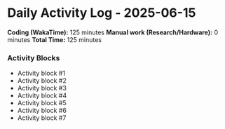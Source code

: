 # Daily Activity Log - 2025-06-15

**Coding (WakaTime):** 125 minutes
**Manual work (Research/Hardware):** 0 minutes
**Total Time:** 125 minutes

### Activity Blocks
- Activity block #1
- Activity block #2
- Activity block #3
- Activity block #4
- Activity block #5
- Activity block #6
- Activity block #7
